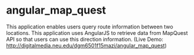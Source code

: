 # angular_map_quest
This application enables users query route information between two locations. This application uses AngularJS to retrieve data from MapQuest API so that users can use this direction information. (Live Demo: http://digitalmedia.neu.edu/dgm6501f15mazi/angular_map_quest)
